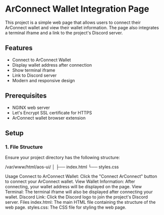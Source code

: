 # ArConnect Wallet Integration Page

This project is a simple web page that allows users to connect their ArConnect wallet and view their wallet information. The page also integrates a terminal iframe and a link to the project's Discord server.

## Features

- Connect to ArConnect Wallet
- Display wallet address after connection
- Show terminal iframe
- Link to Discord server
- Modern and responsive design

## Prerequisites

- NGINX web server
- Let's Encrypt SSL certificate for HTTPS
- ArConnect wallet browser extension

## Setup
### 1. File Structure

Ensure your project directory has the following structure:

/var/www/html/aos-ui/
│
├── index.html
└── styles.css


Usage
Connect to ArConnect Wallet: Click the "Connect ArConnect" button to connect your ArConnect wallet.
View Wallet Information: After connecting, your wallet address will be displayed on the page.
View Terminal: The terminal iframe will also be displayed after connecting your wallet.
Discord Link: Click the Discord logo to join the project's Discord server.
Files
index.html: The main HTML file containing the structure of the web page.
styles.css: The CSS file for styling the web page.
